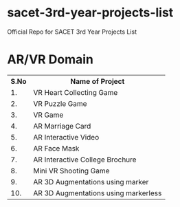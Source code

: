 # sacet-3rd-year-projects-list
Official Repo for SACET 3rd Year Projects List

# AR/VR Domain
<table>
  <tr>
    <th>S.No</th>
    <th>Name of Project</th>
  </tr>
  <tr>
    <td>1. </td>
    <td>VR Heart Collecting Game</td> 
  </tr>
  <tr>
    <td>2. </td>
    <td>VR Puzzle Game</td>
  </tr>
  <tr>
    <td>3. </td>
    <td>VR Game</td>
  </tr>
  <tr>
    <td>4. </td>
    <td>AR Marriage Card</td>
  </tr>
  <tr>
    <td>5. </td>
    <td>AR Interactive Video</td>
  </tr>
  <tr>
    <td>6. </td>
    <td>AR Face Mask</td>
  </tr>
  <tr>
    <td>7. </td>
    <td>AR Interactive College Brochure</td>
  </tr>
  <tr>
    <td>8.</td>
    <td>Mini VR Shooting Game</td>
  </tr>
  <tr>
    <td>9. </td>
    <td>AR 3D Augmentations using marker</td>
  </tr>
  <tr>
    <td>10. </td>
    <td>AR 3D Augmentations using markerless</td>
  </tr>
</table>
